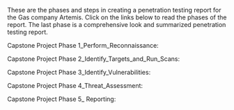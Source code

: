 These are the phases and steps in creating a penetration testing report for the Gas company Artemis. Click on the links below to read the phases of the report. The last phase is a comprehensive look and summarized penetration testing report.

Capstone Project Phase 1_Perform_Reconnaissance: 

Capstone Project Phase 2_Identify_Targets_and_Run_Scans:

Capstone Project Phase 3_Identify_Vulnerabilities:

Capstone Project Phase 4_Threat_Assessment:

Capstone Project Phase 5_ Reporting:
